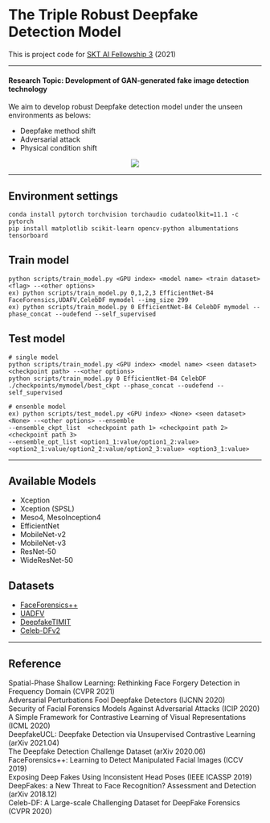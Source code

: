 # The Triple Robust Deepfake Detection Model 
This is project code for [SKT AI Fellowship 3](https://www.sktaifellowship.com/) (2021)

---
#### Research Topic: Development of GAN-generated fake image detection technology
We aim to develop robust Deepfake detection model under the unseen environments as belows:
- Deepfake method shift
- Adversarial attack
- Physical condition shift
 
<p align="center">
  <img src="https://user-images.githubusercontent.com/43346577/142081393-7384e63c-048f-484f-a831-f2dc2cdc15ed.png">
</p>

---

## Environment settings
```
conda install pytorch torchvision torchaudio cudatoolkit=11.1 -c pytorch 
pip install matplotlib scikit-learn opencv-python albumentations tensorboard
```

## Train model
```
python scripts/train_model.py <GPU index> <model name> <train dataset> <flag> --<other options>
ex) python scripts/train_model.py 0,1,2,3 EfficientNet-B4 FaceForensics,UDAFV,CelebDF mymodel --img_size 299 
ex) python scripts/train_model.py 0 EfficientNet-B4 CelebDF mymodel --phase_concat --oudefend --self_supervised
```

## Test model
```
# single model
python scripts/train_model.py <GPU index> <model name> <seen dataset> <checkpoint path> --<other options>
python scripts/train_model.py 0 EfficientNet-B4 CelebDF ./checkpoints/mymodel/best_ckpt --phase_concat --oudefend --self_supervised

# ensenble model
ex) python scripts/test_model.py <GPU index> <None> <seen dataset> <None> --<other options> --ensemble 
--ensemble_ckpt_list  <checkpoint path 1> <checkpoint path 2> <checkpoint path 3> 
--ensemble_opt_list <option1_1:value/option1_2:value> <option2_1:value/option2_2:value/option2_3:value> <option3_1:value>
```

---

## Available Models
- Xception
- Xception (SPSL)
- Meso4, MesoInception4
- EfficientNet
- MobileNet-v2
- MobileNet-v3
- ResNet-50
- WideResNet-50

## Datasets
- [FaceForensics++](https://github.com/ondyari/FaceForensics)
- [UADFV](https://github.com/yuezunli/WIFS2018_In_Ictu_Oculi)
- [DeepfakeTIMIT](https://www.idiap.ch/dataset/deepfaketimit)
- [Celeb-DFv2](https://github.com/yuezunli/celeb-deepfakeforensics)

---

## Reference
Spatial-Phase Shallow Learning: Rethinking Face Forgery Detection in Frequency Domain (CVPR 2021)  
Adversarial Perturbations Fool Deepfake Detectors (IJCNN 2020)  
Security of Facial Forensics Models Against Adversarial Attacks (ICIP 2020)  
A Simple Framework for Contrastive Learning of Visual Representations (ICML 2020)  
DeepfakeUCL: Deepfake Detection via Unsupervised Contrastive Learning (arXiv 2021.04)  
The Deepfake Detection Challenge Dataset (arXiv 2020.06)  
FaceForensics++: Learning to Detect Manipulated Facial Images (ICCV 2019)  
Exposing Deep Fakes Using Inconsistent Head Poses (IEEE ICASSP 2019)  
DeepFakes: a New Threat to Face Recognition? Assessment and Detection (arXiv 2018.12)  
Celeb-DF: A Large-scale Challenging Dataset for DeepFake Forensics (CVPR 2020)
